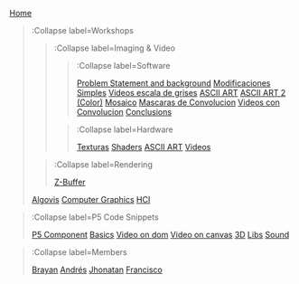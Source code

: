 [Home](/)

> :Collapse label=Workshops
> 
> > :Collapse label=Imaging & Video
> >
> > > :Collapse label=Software
> > > 
> > > [Problem Statement and background](/docs/workshops/ImagingFolder/Introduction)
> > > [Modificaciones Simples](/docs/workshops/ImagingFolder/simpleMods)
> > > [Videos escala de grises](/docs/workshops/ImagingFolder/videosGrises)
> > > [ASCII ART](/docs/workshops/ImagingFolder/ASCIIART)
> > > [ASCII ART 2 (Color)](/docs/workshops/ImagingFolder/ASCIIART2)
> > > [Mosaico](/docs/workshops/ImagingFolder/mosaico)
> > > [Mascaras de Convolucion](/docs/workshops/ImagingFolder/convolutionMatrix)
> > > [Videos con Convolucion](/docs/workshops/ImagingFolder/videoConvolution)
> > > [Conclusions](/docs/workshops/ImagingFolder/Conclusions)
> >
> > > :Collapse label=Hardware
> > >
> > > [Texturas](/docs/workshops/hardwareFolder/textures)
> > > [Shaders](/docs/workshops/hardwareFolder/shaders)
> > > [ASCII ART](/docs/workshops/hardwareFolder/ASCIIART)
> > > [Videos](/docs/workshops/hardwareFolder/videos)
>
> > :Collapse label=Rendering
> > 
> > [Z-Buffer](/docs/workshops/renderingFolder/ZBuffer)
>
>
> [Algovis](/docs/workshops/algovis)
> [Computer Graphics](/docs/workshops/cg)
> [HCI](/docs/workshops/hci)

> :Collapse label=P5 Code Snippets
> 
> [P5 Component](/docs/snippets/component)
> [Basics](/docs/snippets/basic)
> [Video on dom](/docs/snippets/video-dom)
> [Video on canvas](/docs/snippets/video-canvas)
> [3D](/docs/snippets/3d)
> [Libs](/docs/snippets/lib)
> [Sound](/docs/snippets/sound)

> :Collapse label=Members
>
> [Brayan](/docs/members/Brayan-Guevara)
> [Andrés](/docs/members/Andres)
> [Jhonatan](/docs/members/Jhonatan-Rivera)
> [Francisco](/docs/members/Francisco-Lugo)